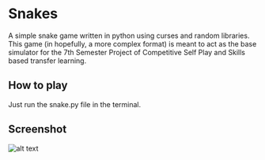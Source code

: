 # Snakes
A simple snake game written in python using curses and random libraries. This game (in hopefully, a more complex format) is meant to act as the base simulator for the 7th Semester Project of Competitive Self Play and Skills based transfer learning. 


## How to play

Just run the snake.py file in the terminal. 

## Screenshot
![alt text](https://raw.githubusercontent.com/championballer/Snakes/master/Image1.png)
